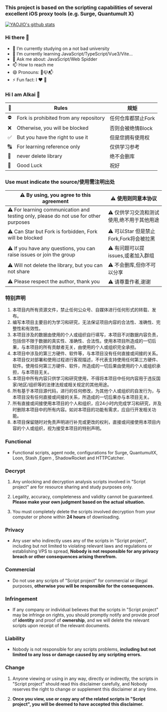 ### This project is based on the scripting capabilities of several excellent iOS proxy tools (e.g. Surge, Quantumult X)

[![YAOJIO's github stats](https://github-readme-stats.vercel.app/api?username=YAOJIO&show_icons=true&include_all_commits=true&hide_border=true)](https://github.com/YAOJIO)

### Hi there 👋

- 🔭 I’m currently studying on a not bad university 
- 🌱 I’m currently learning JavaScript/TypeScript/Vue3/Vite...
- 💬 Ask me about: JavaScript/Web Spidder 
- 📫 How to reach me
- 😄 Pronouns: 💬📪📬
- ⚡ Fun fact: I ❤️ 🎵

### Hi I am Alkai 👋

📄| Rules | 规矩  |
|  ----  | ----  | --- |
⛔️| Fork is prohibited from any repository | 任何仓库都禁止Fork |
❌| Otherwise, you will be blocked | 否则会被绝情Block |
✅| But you have the right to use it | 但是您拥有使用权 |
🔠| For learning reference only | 仅供学习参考 |
🚫| never delete library | 绝不会删库 |
📣| Good Luck | 祝好 |

### Use must indicate the source/使用需注明出处

⚠️ By using, you agree to this agreement | ⚠️ 使用则同意本协议
 | ----  | --- |
⚠️ For learning communication and testing only, please do not use for other purposes | ⚠️ 仅供学习交流和测试使用,绝不用于其他用途
⚠️ Can Star but Fork is forbidden, Fork will be blocked | ⚠️ 可以Star 但是禁止Fork,Fork将会被拉黑
⚠️ If you have any questions, you can raise issues or join the group | ⚠️ 有问题可以提issues,或者加入群组
⚠️ Will not delete the library, but you can not share | ⚠️ 不会删库,但你不可以分享
⚠️ Please respect the author, thank you | ⚠️ 请尊重作者,谢谢

### 特别声明

1. 本项目内所有资源文件，禁止任何公众号、自媒体进行任何形式的转载、发布。
2. 编写本项目主要目的为学习和研究，无法保证项目内容的合法性、准确性、完整性和有效性。
3. 本项目涉及的数据由使用的个人或组织自行填写，本项目不对数据内容负责，包括但不限于数据的真实性、准确性、合法性。使用本项目所造成的一切后果，与本项目的所有贡献者无关，由使用的个人或组织完全承担。
4. 本项目中涉及的第三方硬件、软件等，与本项目没有任何直接或间接的关系。本项目仅对部署和使用过程进行客观描述，不代表支持使用任何第三方硬件、软件。使用任何第三方硬件、软件，所造成的一切后果由使用的个人或组织承担，与本项目无关。
5. 本项目中所有内容只供学习和研究使用，不得将本项目中任何内容用于违反国家/地区/组织等的法律法规或相关规定的其他用途。
6. 所有基于本项目源代码，进行的任何修改，为其他个人或组织的自发行为，与本项目没有任何直接或间接的关系，所造成的一切后果亦与本项目无关。
7. 所有直接或间接使用本项目的个人和组织，应24小时内完成学习和研究，并及时删除本项目中的所有内容。如对本项目的功能有需求，应自行开发相关功能。
8. 本项目保留随时对免责声明进行补充或更改的权利，直接或间接使用本项目内容的个人或组织，视为接受本项目的特别声明。

### Functional

- Functional scripts, agent node, configurations for Surge, QuantumultX, Loon, Stash ,Egern , ShadowRocket and HTTPCatcher.

### Decrypt

1. Any unlocking and decryption analysis scripts involved in "Script project" are for resource sharing and study purposes only.

2. Legality, accuracy, completeness and validity cannot be guaranteed. **Please make your own judgment based on the actual situation.**

3. You must completely delete the scripts involved decryption from your computer or phone within **24 hours** of downloading.

### Privacy

- Any user who indirectly uses any of the scripts in "Script project", including but not limited to violating relevant laws and regulations or establishing VPS to spread, **Nobody is not responsible for any privacy breach or other consequences arising therefrom.**

### Commercial

- Do not use any scripts of "Script project" for commercial or illegal purposes, **otherwise you will be responsible for the consequences.**

### Infringement

- If any company or individual believes that the scripts in "Script project" may be infringe on rights, you should promptly notify and provide proof of **identity** and proof of **ownership**, and we will delete the relevant scripts upon receipt of the relevant documents.

### Liability

- Nobody is not responsible for any scripts problems, **including but not limited to any loss or damage caused by any scripting errors.**

### Change

1. Anyone viewing or using in any way, directly or indirectly, the scripts in "Script project" should read this disclaimer carefully, and Nobody reserves the right to change or supplement this disclaimer at any time. 

2. **Once you view, use or copy any of the related scripts in "Script project", you will be deemed to have accepted this disclaimer.**
